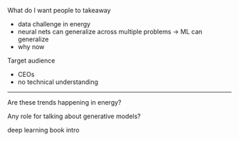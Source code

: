 What do I want people to takeaway

- data challenge in energy
- neural nets can generalize across multiple problems -> ML can generalize
- why now

Target audience

- CEOs
- no technical understanding

---

Are these trends happening in energy?

Any role for talking about generative models?

deep learning book intro

